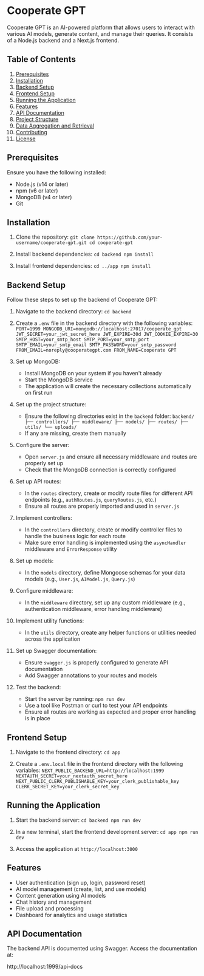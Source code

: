 # Cooperate GPT

Cooperate GPT is an AI-powered platform that allows users to interact with various AI models, generate content, and manage their queries. It consists of a Node.js backend and a Next.js frontend.

## Table of Contents

1. [Prerequisites](#prerequisites)
2. [Installation](#installation)
3. [Backend Setup](#backend-setup)
4. [Frontend Setup](#frontend-setup)
5. [Running the Application](#running-the-application)
6. [Features](#features)
7. [API Documentation](#api-documentation)
8. [Project Structure](#project-structure)
9. [Data Aggregation and Retrieval](#data-aggregation-and-retrieval)
10. [Contributing](#contributing)
11. [License](#license)

## Prerequisites

Ensure you have the following installed:

- Node.js (v14 or later)
- npm (v6 or later)
- MongoDB (v4 or later)
- Git

## Installation

1. Clone the repository: `git clone https://github.com/your-username/cooperate-gpt.git
cd cooperate-gpt  `

2. Install backend dependencies: `cd backend
npm install  `

3. Install frontend dependencies: `cd ../app
npm install  `

## Backend Setup

Follow these steps to set up the backend of Cooperate GPT:

1. Navigate to the backend directory: `cd backend  `

2. Create a `.env` file in the backend directory with the following variables: `PORT=1999
MONGODB_URI=mongodb://localhost:27017/cooperate_gpt
JWT_SECRET=your_jwt_secret_here
JWT_EXPIRE=30d
JWT_COOKIE_EXPIRE=30
SMTP_HOST=your_smtp_host
SMTP_PORT=your_smtp_port
SMTP_EMAIL=your_smtp_email
SMTP_PASSWORD=your_smtp_password
FROM_EMAIL=noreply@cooperategpt.com
FROM_NAME=Cooperate GPT  `

3. Set up MongoDB:

   - Install MongoDB on your system if you haven't already
   - Start the MongoDB service
   - The application will create the necessary collections automatically on first run

4. Set up the project structure:

   - Ensure the following directories exist in the `backend` folder: `backend/
├── controllers/
├── middleware/
├── models/
├── routes/
├── utils/
└── uploads/    `
   - If any are missing, create them manually

5. Configure the server:

   - Open `server.js` and ensure all necessary middleware and routes are properly set up
   - Check that the MongoDB connection is correctly configured

6. Set up API routes:

   - In the `routes` directory, create or modify route files for different API endpoints (e.g., `authRoutes.js`, `queryRoutes.js`, etc.)
   - Ensure all routes are properly imported and used in `server.js`

7. Implement controllers:

   - In the `controllers` directory, create or modify controller files to handle the business logic for each route
   - Make sure error handling is implemented using the `asyncHandler` middleware and `ErrorResponse` utility

8. Set up models:

   - In the `models` directory, define Mongoose schemas for your data models (e.g., `User.js`, `AIModel.js`, `Query.js`)

9. Configure middleware:

   - In the `middleware` directory, set up any custom middleware (e.g., authentication middleware, error handling middleware)

10. Implement utility functions:

    - In the `utils` directory, create any helper functions or utilities needed across the application

11. Set up Swagger documentation:

    - Ensure `swagger.js` is properly configured to generate API documentation
    - Add Swagger annotations to your routes and models

12. Test the backend:
    - Start the server by running: `npm run dev     `
    - Use a tool like Postman or curl to test your API endpoints
    - Ensure all routes are working as expected and proper error handling is in place

## Frontend Setup

1. Navigate to the frontend directory: `cd app  `

2. Create a `.env.local` file in the frontend directory with the following variables: `NEXT_PUBLIC_BACKEND_URL=http://localhost:1999
NEXTAUTH_SECRET=your_nextauth_secret_here
NEXT_PUBLIC_CLERK_PUBLISHABLE_KEY=your_clerk_publishable_key
CLERK_SECRET_KEY=your_clerk_secret_key  `

## Running the Application

1. Start the backend server: `cd backend
npm run dev  `

2. In a new terminal, start the frontend development server: `cd app
npm run dev  `

3. Access the application at `http://localhost:3000`

## Features

- User authentication (sign up, login, password reset)
- AI model management (create, list, and use models)
- Content generation using AI models
- Chat history and management
- File upload and processing
- Dashboard for analytics and usage statistics

## API Documentation

The backend API is documented using Swagger. Access the documentation at:

http://localhost:1999/api-docs
